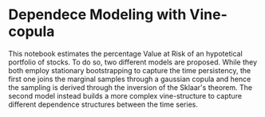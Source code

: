 # Dependece Modeling with Vine-copula
This notebook estimates the percentage Value at Risk of an hypotetical portfolio of stocks. To do so, two different models are proposed.
While they both employ stationary bootstrapping to capture the time persistency, the first one joins the marginal samples through a 
gaussian copula and hence the sampling is derived through the inversion of the Sklaar's theorem. The second model instead builds a more
complex vine-structure to capture different dependence structures between the time series. 
